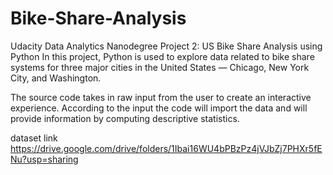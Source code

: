# Bike-Share-Analysis
Udacity Data Analytics Nanodegree Project 2: US Bike Share Analysis using Python
In this project, Python is used to explore data related to bike share systems for three major cities in the United States — Chicago, New York City, and Washington.

The source code takes in raw input from the user to create an interactive experience.
According to the input the code will import the data and will provide information by computing descriptive statistics.

dataset link https://drive.google.com/drive/folders/1Ibai16WU4bPBzPz4jVJbZj7PHXr5fENu?usp=sharing
